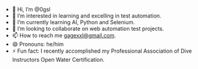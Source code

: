 - 👋 Hi, I’m @0gsl
- 👀 I’m interested in learning and excelling in test automation. 
- 🌱 I’m currently learning AI, Python and Selenium.
- 💞️ I’m looking to collaborate on web automation test projects. 
- 📫 How to reach me gagexxl@gmail.com. 
- 😄 Pronouns: he/him
- ⚡ Fun fact: I recently accomplished my Professional Association of Dive Instructors Open Water Certification. 

<!---
0gsl/0gsl is a ✨ special ✨ repository because its `README.md` (this file) appears on your GitHub profile.
You can click the Preview link to take a look at your changes.
--->
